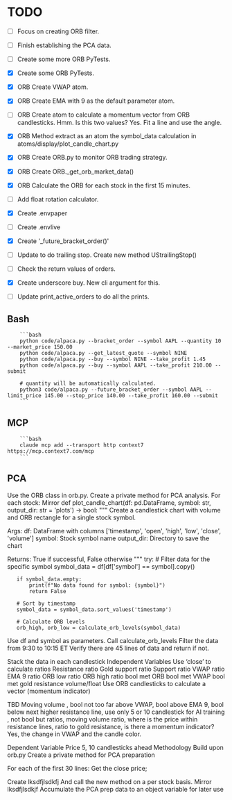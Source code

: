 # TODO
- [ ] Focus on creating ORB filter.
- [ ] Finish establishing the PCA data.
- [ ] Create some more ORB PyTests.
- [X] Create some ORB PyTests.
- [X] ORB Create VWAP atom.
- [X] ORB Create EMA with 9 as the default parameter atom.
- [ ] ORB Create atom to calculate a momentum vector from ORB candlesticks.  Hmm. Is this two values? Yes.  Fit a line and use the angle.
- [X] ORB Method extract as an atom the symbol_data calculation in atoms/display/plot_candle_chart.py
- [X] ORB Create ORB.py to monitor ORB trading strategy.
- [X] ORB Create ORB._get_orb_market_data()
- [X] ORB Calculate the ORB for each stock in the first 15 minutes.
- [ ] Add float rotation calculator.
- [X] Create .envpaper
- [ ] Create .envlive
- [X] Create '_future_bracket_order()'
- [ ] Update to do trailing stop. Create new method UStrailingStop()
- [ ] Check the return values of orders.
- [X] Create underscore buy.  New cli argument for this.
- [ ] Update print_active_orders to do all the prints.


## Bash

        ```bash
        python code/alpaca.py --bracket_order --symbol AAPL --quantity 10 --market_price 150.00
        python code/alpaca.py --get_latest_quote --symbol NINE
        python code/alpaca.py --buy --symbol NINE --take_profit 1.45
        python code/alpaca.py --buy --symbol AAPL --take_profit 210.00 --submit

        # quantity will be automatically calculated.
        python3 code/alpaca.py --future_bracket_order --symbol AAPL --limit_price 145.00 --stop_price 140.00 --take_profit 160.00 --submit
        ```

## MCP
        ```bash
        claude mcp add --transport http context7 https://mcp.context7.com/mcp
        ```



## PCA
Use the ORB class in orb.py.
Create a private method for PCA analysis.
For each stock:
Mirror
def plot_candle_chart(df: pd.DataFrame, symbol: str, output_dir: str = 'plots') -> bool:
   """
   Create a candlestick chart with volume and ORB rectangle for a single stock symbol.

   Args:
       df: DataFrame with columns ['timestamp', 'open', 'high', 'low', 'close', 'volume']
       symbol: Stock symbol name
       output_dir: Directory to save the chart

   Returns:
       True if successful, False otherwise
   """
   try:
       # Filter data for the specific symbol
       symbol_data = df[df['symbol'] == symbol].copy()

       if symbol_data.empty:
           print(f"No data found for symbol: {symbol}")
           return False

       # Sort by timestamp
       symbol_data = symbol_data.sort_values('timestamp')

       # Calculate ORB levels
       orb_high, orb_low = calculate_orb_levels(symbol_data)
Use df and symbol as parameters.
Call calculate_orb_levels
Filter the data from 9:30 to 10:15 ET
Verify there are 45 lines of data and return if not.

Stack the data in each candlestick
Independent Variables
Use ‘close’ to calculate ratios
Resistance ratio
Gold support ratio
Support ratio
VWAP ratio
EMA 9 ratio
ORB low ratio
ORB high ratio
bool met ORB
bool met VWAP
bool met gold resistance
volume/float
Use ORB candlesticks to calculate a vector (momentum indicator)

TBD
Moving volume
, bool not too far above VWAP, bool above EMA 9, bool below next higher resistance line, use only 5 or 10 candlestick for AI training , not bool but ratios, moving volume ratio, where is the price within resistance lines, ratio to gold resistance, is there a momentum indicator? Yes, the change in VWAP and the candle color.

Dependent Variable
Price 5, 10 candlesticks ahead
Methodology
Build upon orb.py
Create a private method for PCA preparation



For each of the first 30 lines:
Get the close price;


Create lksdfjlsdkfj
And call the new method on a per stock basis.
Mirror lksdfjlsdkjf
Accumulate the PCA prep data to an object variable for later use
